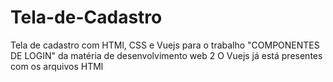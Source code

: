 # Tela-de-Cadastro
Tela de cadastro com HTMl, CSS e Vuejs para o trabalho "COMPONENTES DE LOGIN" da matéria de desenvolvimento web 2
O Vuejs já está presentes com os arquivos HTMl
